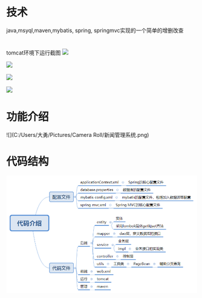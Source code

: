
# 技术
java,msyql,maven,mybatis, spring, springmvc实现的一个简单的增删改查
#
tomcat环境下运行截图
![](file://C:\Users\大勇\AppData\Roaming\marktext\images\2022-07-17-00-14-07-image.png)

![](file://C:\Users\大勇\AppData\Roaming\marktext\images\2022-07-17-00-14-54-image.png)

![](file://C:\Users\大勇\AppData\Roaming\marktext\images\2022-07-17-00-14-22-image.png)

![](C:\Users\大勇\AppData\Roaming\marktext\images\2022-07-17-00-14-34-image.png)
# 功能介绍
![](C:/Users/大勇/Pictures/Camera Roll/新闻管理系统.png)
# 代码结构

![img.png](img.png)
